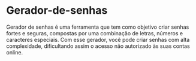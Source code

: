# Gerador-de-senhas


Gerador de senhas é uma ferramenta que tem como objetivo criar senhas fortes e seguras, compostas por uma combinação de letras, números e caracteres especiais. Com esse gerador, você pode criar senhas com alta complexidade, dificultando assim o acesso não autorizado às suas contas online.
